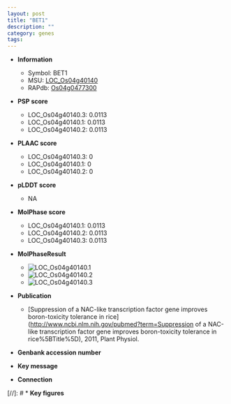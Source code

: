 ```yaml
---
layout: post
title: "BET1"
description: ""
category: genes
tags: 
---
```


* **Information**  
    + Symbol: BET1  
    + MSU: [LOC_Os04g40140](http://rice.plantbiology.msu.edu/cgi-bin/ORF_infopage.cgi?orf=LOC_Os04g40140)  
    + RAPdb: [Os04g0477300](http://rapdb.dna.affrc.go.jp/viewer/gbrowse_details/irgsp1?name=Os04g0477300)  

* **PSP score**  
    + LOC_Os04g40140.3: 0.0113 
    + LOC_Os04g40140.1: 0.0113 
    + LOC_Os04g40140.2: 0.0113 

* **PLAAC score**  
    + LOC_Os04g40140.3: 0 
    + LOC_Os04g40140.1: 0 
    + LOC_Os04g40140.2: 0 

* **pLDDT score**
    + NA


* **MolPhase score**
    + LOC_Os04g40140.1: 0.0113
    + LOC_Os04g40140.2: 0.0113
    + LOC_Os04g40140.3: 0.0113

* **MolPhaseResult**
    + ![LOC_Os04g40140.1](https://ricepsp.github.io/pictures/LOC_Os04g/LOC_Os04g40140.1.png)
    + ![LOC_Os04g40140.2](https://ricepsp.github.io/pictures/LOC_Os04g/LOC_Os04g40140.2.png)
    + ![LOC_Os04g40140.3](https://ricepsp.github.io/pictures/LOC_Os04g/LOC_Os04g40140.3.png)

* **Publication**  
    + [Suppression of a NAC-like transcription factor gene improves boron-toxicity tolerance in rice](http://www.ncbi.nlm.nih.gov/pubmed?term=Suppression of a NAC-like transcription factor gene improves boron-toxicity tolerance in rice%5BTitle%5D), 2011, Plant Physiol.

* **Genbank accession number**  

* **Key message**  

* **Connection**  

[//]: # * **Key figures**  


